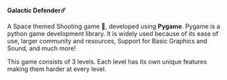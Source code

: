 **Galactic Defender☄️**

A Space themed Shooting game 🚀, developed using **Pygame**. 
Pygame is a python game development library. It is widely used because of its ease of use, larger community and resources, Support for Basic Graphics and Sound, and much more!

This game consists of 3 levels. 
Each level has its own unique features making them harder at every level.
